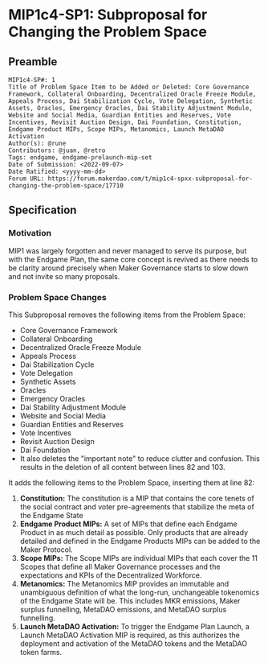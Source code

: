 # MIP1c4-SP1: Subproposal for Changing the Problem Space

## Preamble
```
MIP1c4-SP#: 1
Title of Problem Space Item to be Added or Deleted: Core Governance Framework, Collateral Onboarding, Decentralized Oracle Freeze Module, Appeals Process, Dai Stabilization Cycle, Vote Delegation, Synthetic Assets, Oracles, Emergency Oracles, Dai Stability Adjustment Module, Website and Social Media, Guardian Entities and Reserves, Vote Incentives, Revisit Auction Design, Dai Foundation, Constitution, Endgame Product MIPs, Scope MIPs, Metanomics, Launch MetaDAO Activation
Author(s): @rune
Contributors: @juan, @retro
Tags: endgame, endgame-prelaunch-mip-set
Date of Submission: <2022-09-07>
Date Ratified: <yyyy-mm-dd>
Forum URL: https://forum.makerdao.com/t/mip1c4-spxx-subproposal-for-changing-the-problem-space/17710
```
## Specification  

### Motivation
MIP1 was largely forgotten and never managed to serve its purpose, but with the Endgame Plan, the same core concept is revived as there needs to be clarity around precisely when Maker Governance starts to slow down and not invite so many proposals.

### Problem Space Changes
This Subproposal removes the following items from the Problem Space:
- Core Governance Framework
- Collateral Onboarding
- Decentralized Oracle Freeze Module
- Appeals Process
- Dai Stabilization Cycle
- Vote Delegation
- Synthetic Assets
- Oracles
- Emergency Oracles
- Dai Stability Adjustment Module
- Website and Social Media
- Guardian Entities and Reserves
- Vote Incentives
- Revisit Auction Design
- Dai Foundation
- It also deletes the "important note" to reduce clutter and confusion. This results in the deletion of all content between lines 82 and 103.

It adds the following items to the Problem Space, inserting them at line 82:

1. **Constitution:** The constitution is a MIP that contains the core tenets of the social contract and voter pre-agreements that stabilize the meta of the Endgame State
2. **Endgame Product MIPs:** A set of MIPs that define each Endgame Product in as much detail as possible. Only products that are already detailed and defined in the Endgame Products MIPs can be added to the Maker Protocol.
3. **Scope MIPs:** The Scope MIPs are individual MIPs that each cover the 11 Scopes that define all Maker Governance processes and the expectations and KPIs of the Decentralized Workforce.
4. **Metanomics:** The Metanomics MIP provides an immutable and unambiguous definition of what the long-run, unchangeable tokenomics of the Endgame State will be. This includes MKR emissions, Maker surplus funnelling, MetaDAO emissions, and MetaDAO surplus funnelling.
5. **Launch MetaDAO Activation:** To trigger the Endgame Plan Launch, a Launch MetaDAO Activation MIP is required, as this authorizes the deployment and activation of the MetaDAO tokens and the MetaDAO token farms.
